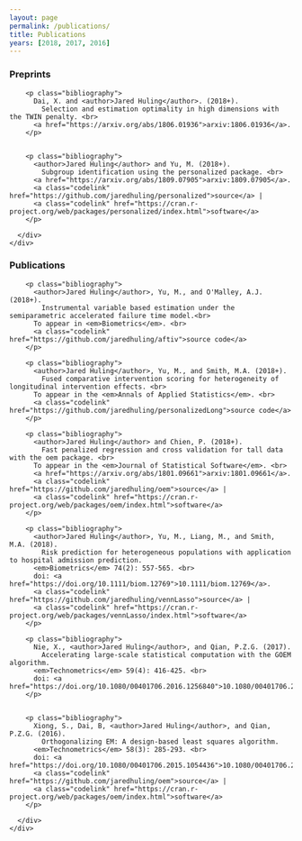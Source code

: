```yaml
---
layout: page
permalink: /publications/
title: Publications
years: [2018, 2017, 2016]
---
```


<h3 class="year">Preprints</h3>


<div class="pt-3">
  <div class="container">
    <div class="row">
      <div class="col-md-12 offset-1">
      
        <p class="bibliography">
          Dai, X. and <author>Jared Huling</author>. (2018+).
            Selection and estimation optimality in high dimensions with the TWIN penalty. <br>
          <a href="https://arxiv.org/abs/1806.01936">arxiv:1806.01936</a>.
        </p>
        
        
        <p class="bibliography">
          <author>Jared Huling</author> and Yu, M. (2018+).
            Subgroup identification using the personalized package. <br>
          <a href="https://arxiv.org/abs/1809.07905">arxiv:1809.07905</a>.
          <a class="codelink" href="https://github.com/jaredhuling/personalized">source</a> |
          <a class="codelink" href="https://cran.r-project.org/web/packages/personalized/index.html">software</a>
        </p>
        
      </div>
    </div>
  </div>
</div>



<h3 class="year">Publications</h3>

<div class="pt-4">
  <div class="container">
    <div class="row">
      <div class="col-md-12 offset-1">
      
        <p class="bibliography">
          <author>Jared Huling</author>, Yu, M., and O'Malley, A.J. (2018+).
            Instrumental variable based estimation under the semiparametric accelerated failure time model.<br>
          To appear in <em>Biometrics</em>. <br>
          <a class="codelink" href="https://github.com/jaredhuling/aftiv">source code</a>
        </p>
        
        <p class="bibliography">
          <author>Jared Huling</author>, Yu, M., and Smith, M.A. (2018+).
            Fused comparative intervention scoring for heterogeneity of longitudinal intervention effects. <br>
          To appear in the <em>Annals of Applied Statistics</em>. <br>
          <a class="codelink" href="https://github.com/jaredhuling/personalizedLong">source code</a>
        </p>
      
        <p class="bibliography">
          <author>Jared Huling</author> and Chien, P. (2018+).
            Fast penalized regression and cross validation for tall data with the oem package. <br>
          To appear in the <em>Journal of Statistical Software</em>. <br>
          <a href="https://arxiv.org/abs/1801.09661">arxiv:1801.09661</a>. 
          <a class="codelink" href="https://github.com/jaredhuling/oem">source</a> |
          <a class="codelink" href="https://cran.r-project.org/web/packages/oem/index.html">software</a>
        </p>
      
        <p class="bibliography">
          <author>Jared Huling</author>, Yu, M., Liang, M., and Smith, M.A. (2018).
            Risk prediction for heterogeneous populations with application to hospital admission prediction.
          <em>Biometrics</em> 74(2): 557-565. <br>
          doi: <a href="https://doi.org/10.1111/biom.12769">10.1111/biom.12769</a>.
          <a class="codelink" href="https://github.com/jaredhuling/vennLasso">source</a> |
          <a class="codelink" href="https://cran.r-project.org/web/packages/vennLasso/index.html">software</a>
        </p>
      
        <p class="bibliography">
          Nie, X., <author>Jared Huling</author>, and Qian, P.Z.G. (2017).
            Accelerating large-scale statistical computation with the GOEM algorithm.
          <em>Technometrics</em> 59(4): 416-425. <br>
          doi: <a href="https://doi.org/10.1080/00401706.2016.1256840">10.1080/00401706.2016.1256840</a>.
        </p>
        
        
        <p class="bibliography">
          Xiong, S., Dai, B, <author>Jared Huling</author>, and Qian, P.Z.G. (2016).
            Orthogonalizing EM: A design-based least squares algorithm.
          <em>Technometrics</em> 58(3): 285-293. <br>
          doi: <a href="https://doi.org/10.1080/00401706.2015.1054436">10.1080/00401706.2015.1054436</a>.
          <a class="codelink" href="https://github.com/jaredhuling/oem">source</a> |
          <a class="codelink" href="https://cran.r-project.org/web/packages/oem/index.html">software</a>
        </p>
        
      </div>
    </div>
  </div>
</div>
